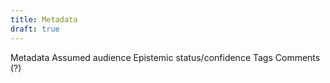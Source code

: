 ```yaml
---
title: Metadata
draft: true
---
```


Metadata
Assumed audience
Epistemic status/confidence
Tags
Comments (?)
